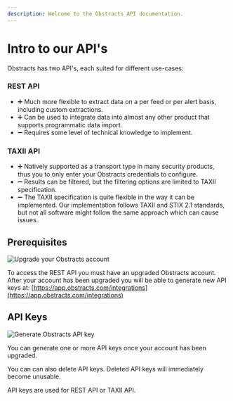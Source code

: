 ```yaml
---
description: Welcome to the Obstracts API documentation.
---
```


# Intro to our API's

Obstracts has two API's, each suited for different use-cases:

### REST API

* ➕ Much more flexible to extract data on a per feed or per alert basis, including custom extractions. 
* ➕ Can be used to integrate data into almost any other product that supports programmatic data import.
* ➖ Requires some level of technical knowledge to implement.

### TAXII API

* ➕ Natively supported as a transport type in many security products, thus you to only enter your Obstracts credentials to configure.
* ➖ Results can be filtered, but the filtering options are limited to TAXII specification.
* ➖ The TAXII specification is quite flexible in the way it can be implemented. Our implementation follows TAXII and STIX 2.1 standards, but not all software might follow the same approach which can cause issues.

## Prerequisites

![Upgrade your Obstracts account](../.gitbook/assets/obstract-no-key.png)

To access the REST API you must have an upgraded Obstracts account. After your account has been upgraded you will be able to generate new API keys at: [https://app.obstracts.com/integrations](https://app.obstracts.com/integrations)

## API Keys

![Generate Obstracts API key](../.gitbook/assets/obstract-with-key.png)

You can generate one or more API keys once your account has been upgraded.

You can can also delete API keys. Deleted API keys will immediately become unusable.

API keys are used for REST API or TAXII API.


